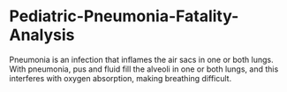 # Pediatric-Pneumonia-Fatality-Analysis
Pneumonia is an infection that inflames the air sacs in one or both lungs. With pneumonia, pus and fluid fill the alveoli in one or both lungs, and this interferes with oxygen absorption, making breathing difficult.
